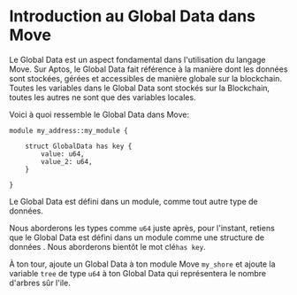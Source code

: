 # Introduction au Global Data dans Move

Le Global Data est un aspect fondamental dans l'utilisation du langage Move. 
Sur Aptos, le Global Data fait référence à la manière dont les données sont stockées, gérées et accessibles de manière globale sur la blockchain.
Toutes les variables dans le Global Data sont stockés sur la Blockchain, toutes les autres ne sont que des variables locales.

Voici à quoi ressemble le Global Data dans Move:

```move
module my_address::my_module {
    
    struct GlobalData has key {
        value: u64,
        value_2: u64,
    }
    
}
```

Le Global Data est défini dans un module, comme tout autre type de données. 

Nous aborderons les types comme `u64` juste après, pour l'instant, retiens que le Global Data est défini dans un module comme une structure de données
. Nous aborderons bientôt le mot clé`has key`.

À ton tour, ajoute un Global Data à ton module Move `my_shore` et ajoute la variable `tree` de type `u64` à ton Global Data qui représentera le nombre d'arbres sûr l'ile.
